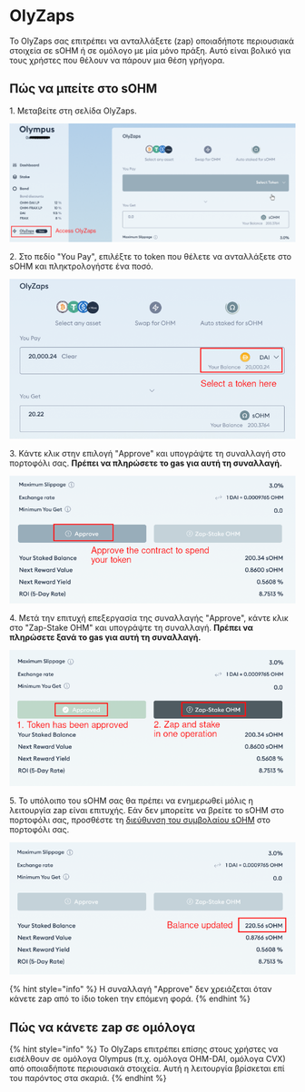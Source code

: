 # OlyZaps

Το OlyZaps σας επιτρέπει να ανταλλάξετε (zap) οποιαδήποτε περιουσιακά στοιχεία σε sOHM ή σε ομόλογο με μία μόνο πράξη. Αυτό είναι βολικό για τους χρήστες που θέλουν να πάρουν μια θέση γρήγορα.&#x20;

## Πώς να μπείτε στο sOHM

1\. Μεταβείτε στη σελίδα OlyZaps.

![Σελίδα OlyZaps](<.gitbook/assets/image (17).png>)

2\. Στο πεδίο "You Pay", επιλέξτε το token που θέλετε να ανταλλάξετε στο sOHM και πληκτρολογήστε ένα ποσό.

![Επιλέξτε ένα token](<.gitbook/assets/image (16).png>)

3\. Κάντε κλικ στην επιλογή "Approve" και υπογράψτε τη συναλλαγή στο πορτοφόλι σας. **Πρέπει να πληρώσετε το gas για αυτή τη συναλλαγή.**

![Έγκριση Token](<.gitbook/assets/image (14).png>)

4\. Μετά την επιτυχή επεξεργασία της συναλλαγής "Approve", κάντε κλικ στο "Zap-Stake OHM" και υπογράψτε τη συναλλαγή. **Πρέπει να πληρώσετε ξανά το gas για αυτή τη συναλλαγή.**

![Zap and stake](<.gitbook/assets/image (18).png>)

5\. Το υπόλοιπο του sOHM σας θα πρέπει να ενημερωθεί μόλις η λειτουργία zap είναι επιτυχής. Εάν δεν μπορείτε να βρείτε το sOHM στο πορτοφόλι σας, προσθέστε τη [διεύθυνση του συμβολαίου sOHM](https://docs.olympusdao.finance/main/contracts/tokens#sohm) στο πορτοφόλι σας.

![Το υπόλοιπο ενημερώνεται](<.gitbook/assets/image (10).png>)

{% hint style="info" %}
Η συναλλαγή "Approve" δεν χρειάζεται όταν κάνετε zap από το ίδιο token την επόμενη φορά.&#x20;
{% endhint %}

## Πώς να κάνετε zap σε ομόλογα&#x20;

{% hint style="info" %}
Το OlyZaps επιτρέπει επίσης στους χρήστες να εισέλθουν σε ομόλογα Olympus (π.χ. ομόλογα OHM-DAI, ομόλογα CVX) από οποιαδήποτε περιουσιακά στοιχεία. Αυτή η λειτουργία βρίσκεται επί του παρόντος στα σκαριά.
{% endhint %}
